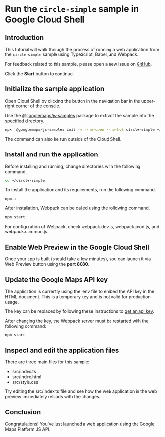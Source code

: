# Run the `circle-simple` sample in Google Cloud Shell

<walkthrough-tutorial-duration duration="10"/>

## Introduction

This tutorial will walk through the process of running a web application from
the `circle-simple` sample using TypeScript, Babel, and Webpack.

For feedback related to this sample, please open a new issue on
[GitHub](https://github.com/googlemaps/js-samples/issues).

Click the **Start** button to continue.

## Initialize the sample application

Open Cloud Shell by clicking the
<walkthrough-cloud-shell-icon></walkthrough-cloud-shell-icon> button in the
navigation bar in the upper-right corner of the console.

Use the [@googlemaps/js-samples](https://www.npmjs.com/package/@googlemaps/js-samples) package to
extract the sample into the specified directory.

```bash
npx  @googlemaps/js-samples init -v --no-open --no-hot circle-simple ~/circle-simple
```

The command can also be run outside of the Cloud Shell.

## Install and run the application

Before installing and running, change directories with the following command.

```bash
cd ~/circle-simple
```

To install the application and its requirements, run the following command.

```bash
npm i
```

After installation, Webpack can be called using the following command.

```bash
npm start
```

For configuration of Webpack, check
<walkthrough-editor-open-file filePath="circle-simple/webpack.dev.js">webpack.dev.js</walkthrough-editor-open-file>,
<walkthrough-editor-open-file filePath="circle-simple/webpack.prod.js">webpack.prod.js</walkthrough-editor-open-file>,
and
<walkthrough-editor-open-file filePath="circle-simple/webpack.common.js">webpack.common.js</walkthrough-editor-open-file>.

## Enable Web Preview in the Google Cloud Shell

Once your app is built (should take a few minutes), you can launch it via
<walkthrough-spotlight-pointer target="cloudshell" spotlightId="devshell-web-preview-button">Web
Preview button</walkthrough-spotlight-pointer> using the **port 8080**.

## Update the Google Maps API key

The application is currently using the
<walkthrough-editor-open-file filePath="circle-simple/.env">.env</walkthrough-editor-open-file>
file to embed the API key in the HTML document. This is a temporary key and is
not valid for production usage.

The key can be replaced by following these instructions to
[get an api key](https://developers.google.com/maps/documentation/javascript/get-api-key).

After changing the key, the Webpack server must be restarted with the following
command:

```bash
npm start
```

## Inspect and edit the application files

There are three main files for this sample:

*   <walkthrough-editor-open-file filePath="circle-simple/src/index.ts">src/index.ts</walkthrough-editor-open-file>
*   <walkthrough-editor-open-file filePath="circle-simple/src/index.html">src/index.html</walkthrough-editor-open-file>
*   <walkthrough-editor-open-file filePath="circle-simple/src/style.css">src/style.css</walkthrough-editor-open-file>

Try editing the <walkthrough-editor-open-file filePath="circle-simple/src/index.ts">src/index.ts</walkthrough-editor-open-file> file and see how the web application in the web preview immediately reloads with the changes.

## Conclusion

<walkthrough-conclusion-trophy></walkthrough-conclusion-trophy>

Congratulations! You've just launched a web application using the Google Maps
Platform JS API.
